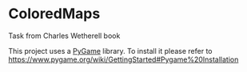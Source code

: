 # ColoredMaps

Task from Charles Wetherell book

This project uses a [PyGame](https://www.pygame.org) library. 
To install it please refer to https://www.pygame.org/wiki/GettingStarted#Pygame%20Installation
